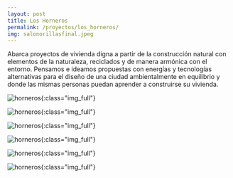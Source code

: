 ```yaml
---
layout: post
title: Los Horneros
permalink: /proyectos/los_horneros/
img: salonorillasfinal.jpeg
---
```


Abarca proyectos de vivienda digna a partir de la construcción natural con elementos de la naturaleza, reciclados y de manera armónica con el entorno. Pensamos e ideamos propuestas con energías y tecnologías alternativas para el diseño de una ciudad ambientalmente en equilibrio y donde las mismas personas puedan aprender a construirse su vivienda.



![horneros]({{site.baseurl}}/img/horneros1.jpg){:class="img_full"}

![horneros]({{site.baseurl}}/img/horneros2.jpg){:class="img_full"}

![horneros]({{site.baseurl}}/img/horneros3.jpg){:class="img_full"}

![horneros]({{site.baseurl}}/img/horneros4.jpg){:class="img_full"}

![horneros]({{site.baseurl}}/img/horneros5.jpg){:class="img_full"}

![horneros]({{site.baseurl}}/img/horneros.jpeg){:class="img_full"}

